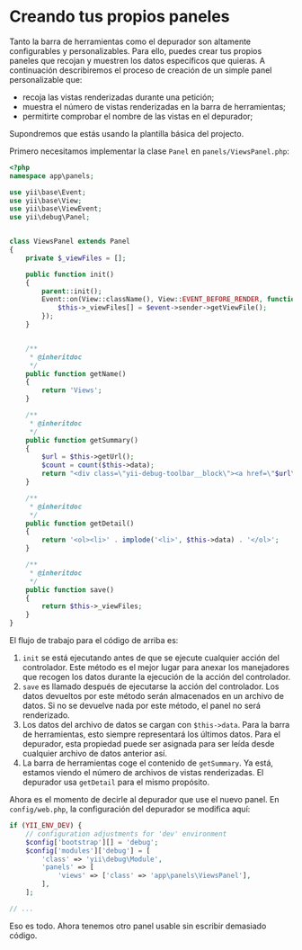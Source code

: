 Creando tus propios paneles
===========================

Tanto la barra de herramientas como el depurador son altamente configurables y personalizables. Para ello, puedes
crear tus propios paneles que recojan y muestren los datos específicos que quieras. A continuación describiremos
el proceso de creación de un simple panel personalizable que:

- recoja las vistas renderizadas durante una petición;
- muestra el número de vistas renderizadas en la barra de herramientas;
- permitirte comprobar el nombre de las vistas en el depurador;

Supondremos que estás usando la plantilla básica del projecto.

Primero necesitamos implementar la clase `Panel` en `panels/ViewsPanel.php`:

```php
<?php
namespace app\panels;

use yii\base\Event;
use yii\base\View;
use yii\base\ViewEvent;
use yii\debug\Panel;


class ViewsPanel extends Panel
{
    private $_viewFiles = [];

    public function init()
    {
        parent::init();
        Event::on(View::className(), View::EVENT_BEFORE_RENDER, function (ViewEvent $event) {
            $this->_viewFiles[] = $event->sender->getViewFile();
        });
    }


    /**
     * @inheritdoc
     */
    public function getName()
    {
        return 'Views';
    }

    /**
     * @inheritdoc
     */
    public function getSummary()
    {
        $url = $this->getUrl();
        $count = count($this->data);
        return "<div class=\"yii-debug-toolbar__block\"><a href=\"$url\">Views <span class=\"yii-debug-toolbar__label yii-debug-toolbar__label_info\">$count</span></a></div>";
    }

    /**
     * @inheritdoc
     */
    public function getDetail()
    {
        return '<ol><li>' . implode('<li>', $this->data) . '</ol>';
    }

    /**
     * @inheritdoc
     */
    public function save()
    {
        return $this->_viewFiles;
    }
}
```

El flujo de trabajo para el código de arriba es:

1. `init` se está ejecutando antes de que se ejecute cualquier acción del controlador. Este método es el mejor
lugar para anexar los manejadores que recogen los datos durante la ejecución de la acción del controlador.
2. `save` es llamado después de ejecutarse la acción del controlador. Los datos devueltos por este método serán
almacenados en un archivo de datos. Si no se devuelve nada por este método, el panel no será renderizado.
3. Los datos del archivo de datos se cargan con `$this->data`. Para la barra de herramientas, esto siempre
representará los últimos datos. Para el depurador, esta propiedad puede ser asignada para ser leída desde
cualquier archivo de datos anterior así.
4. La barra de herramientas coge el contenido de `getSummary`. Ya está, estamos viendo el número de archivos
de vistas renderizadas. El depurador usa `getDetail` para el mismo propósito.

Ahora es el momento de decirle al depurador que use el nuevo panel. En `config/web.php`, la configuración del
depurador se modifica aquí:

```php
if (YII_ENV_DEV) {
    // configuration adjustments for 'dev' environment
    $config['bootstrap'][] = 'debug';
    $config['modules']['debug'] = [
        'class' => 'yii\debug\Module',
        'panels' => [
            'views' => ['class' => 'app\panels\ViewsPanel'],
        ],
    ];

// ...
```

Eso es todo. Ahora tenemos otro panel usable sin escribir demasiado código.
